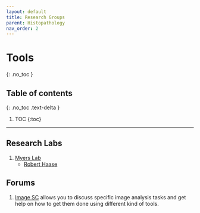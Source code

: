 ```yaml
---
layout: default
title: Research Groups
parent: Histopathology
nav_order: 2
---
```


# Tools
{: .no_toc }

## Table of contents
{: .no_toc .text-delta }

1. TOC
{:toc}

---

## Research Labs

1. [Myers Lab](https://myerslab.mpi-cbg.de/) 
    - [Robert Haase](https://myerslab.mpi-cbg.de/robert-haase/)

## Forums

1. [Image SC](https://forum.image.sc/) allows you to discuss specific image analysis tasks and get help on how to get them done using different kind of tools. 